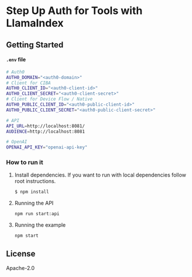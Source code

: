 # Step Up Auth for Tools with LlamaIndex

## Getting Started

#### `.env` file

```sh
# Auth0
AUTH0_DOMAIN="<auth0-domain>"
# Client for CIBA
AUTH0_CLIENT_ID="<auth0-client-id>"
AUTH0_CLIENT_SECRET="<auth0-client-secret>"
# Client for Device Flow / Native
AUTH0_PUBLIC_CLIENT_ID="<auth0-public-client-id>"
AUTH0_PUBLIC_CLIENT_SECRET="<auth0-public-client-secret>"

# API
API_URL=http://localhost:8081/
AUDIENCE=http://localhost:8081

# OpenAI
OPENAI_API_KEY="openai-api-key"
```

### How to run it

1. Install dependencies. If you want to run with local dependencies follow root instructions.

   ```sh
   $ npm install
   ```

2. Running the API

   ```sh
   npm run start:api
   ```

3. Running the example
   ```sh
   npm start
   ```

## License

Apache-2.0
